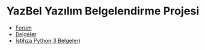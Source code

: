 # YazBel Yazılım Belgelendirme Projesi

- [Forum](https://forum.yazbel.com/)
- [Belgeler](https://belgeler.yazbel.com/)
- [İstihza Python 3 Belgeleri](https://belgeler.yazbel.com/python-istihza/)
